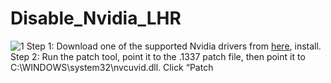 # Disable_Nvidia_LHR
![1](https://raw.githubusercontent.com/kirk33/USBWallet/main/USBWallet/Resources/1.JPG)
Step 1: Download one of the supported Nvidia drivers from [here](https://github.com/keylase/nvidia-patch/blob/master/win/README.md), install.
Step 2: Run the patch tool, point it to the .1337 patch file, then point it to C:\WINDOWS\system32\nvcuvid.dll. Click “Patch
